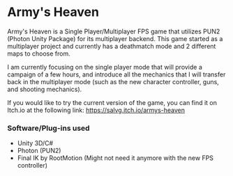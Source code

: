 # Army's Heaven

Army's Heaven is a Single Player/Multiplayer FPS game that utilizes PUN2 (Photon Unity Package) for its multiplayer backend. This game started as a multiplayer project and currently has a deathmatch mode and 2 different maps to choose from.

I am currently focusing on the single player mode that will provide a campaign of a few hours, and introduce all the mechanics that I will transfer back in the multiplayer mode (such as the new character controller, guns, and shooting mechanics).

If you would like to try the current version of the game, you can find it on Itch.io at the following link: https://salvg.itch.io/armys-heaven

### Software/Plug-ins used
* Unity 3D/C#
* Photon (PUN2)
* Final IK by RootMotion (Might not need it anymore with the new FPS controller)
